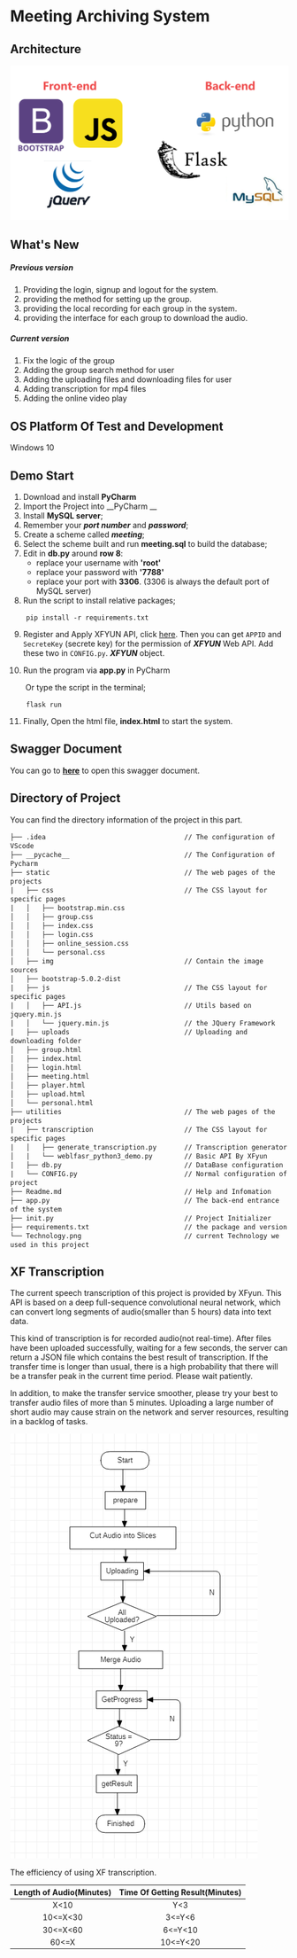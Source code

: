 # Meeting Archiving System

## Architecture

![avatar](./Technology.png)

## What's New

##### Previous version

1. Providing the login, signup and logout for the system.
2. providing the method for setting up the group.
3. providing the local recording for each group in the system.
4. providing the interface for each group to download the audio.

##### Current version

1. Fix the logic of the group
2. Adding the group search method for user
3. Adding the uploading files and downloading files for user
4. Adding transcription for mp4 files
5. Adding the online video play

## OS Platform Of Test and Development

Windows 10

## Demo Start

1. Download and install __PyCharm__
2. Import the Project into __PyCharm __
3. Install __MySQL server__;
4. Remember your ***port number*** and ***password***;
5. Create a scheme called ***meeting***;
6. Select the scheme built and run __meeting.sql__ to build the database;
7. Edit in __db.py__ around __row 8__:  
   * replace your username with __'root'__
   * replace your password with __'7788'__
   * replace your port with __3306__. (3306 is always the default port of MySQL server)
8. Run the script to install relative packages;

```shell script
	pip install -r requirements.txt
```

9. Register and Apply XFYUN API, click [here](https://www.xfyun.cn/services/lfasr). Then you can get ```APPID``` and ```SecreteKey``` (secrete key) for the permission of ***XFYUN*** Web API. Add these two in ```CONFIG.py```. ___XFYUN___ object.

10. Run the program via __app.py__ in PyCharm 

    ​	Or type the script in the terminal;

```shell script
	flask run
```

11. Finally, Open the html file, __index.html__ to start the system.

## Swagger Document

You can go to [__here__](https://editor.swagger.io/) to open this swagger document.

## Directory of Project

You can find the directory information of the project in this part.

```
├── .idea									// The configuration of VScode
├── __pycache__                 			// The Configuration of Pycharm
├── static                      			// The web pages of the projects
|	├── css                     			// The CSS layout for specific pages
|	│   ├── bootstrap.min.css		
│	│   ├── group.css              
│	│   ├── index.css         		
│	│   ├── login.css              
│	│   ├── online_session.css      
│	│   └── personal.css  
│	├── img									// Contain the image sources
│   ├── bootstrap-5.0.2-dist
|	├── js                      			// The CSS layout for specific pages
|	│   ├── API.js							// Utils based on jquery.min.js
|	│   └── jquery.min.js           		// the JQuery Framework
|	├── uploads								// Uploading and downloading folder	
│   ├── group.html				
│   ├── index.html				
│   ├── login.html				
│   ├── meeting.html			
│   ├── player.html  			
│   ├── upload.html 		
│   └── personal.html
├── utilities                      			// The web pages of the projects
|	├── transcription               		// The CSS layout for specific pages
|	│   ├── generate_transcription.py		// Transcription generator       
│   |	└── weblfasr_python3_demo.py 		// Basic API By XFyun
|	├── db.py								// DataBase configuration
|	└── CONFIG.py							// Normal configuration of project
├── Readme.md                   			// Help and Infomation
├── app.py                      			// The back-end entrance of the system
├── init.py									// Project Initializer
├── requirements.txt						// the package and version
└── Technology.png							// current Technology we used in this project

```

## XF Transcription

The current speech transcription of this project is provided by XFyun. This API is based on a deep full-sequence convolutional neural network, which can convert long segments of audio(smaller than 5 hours) data into text data. 

This kind of transcription is for recorded audio(not real-time). After files have been uploaded successfully, waiting for a few seconds, the server can return a JSON file which contains the best result of transcription. If the transfer time is longer than usual, there is a high probability that there will be a transfer peak in the current time period. Please wait patiently.

In addition, to make the transfer service smoother, please try your best to transfer audio files of more than 5 minutes. Uploading a large number of short audio may cause strain on the network and server resources, resulting in a backlog of tasks.

![avatar](./XFTranscription.png)

The efficiency of using XF transcription.

| Length of Audio(Minutes) | Time Of Getting Result(Minutes) |
| :----------------------: | :-----------------------------: |
|           X<10           |               Y<3               |
|         10<=X<30         |             3<=Y<6              |
|         30<=X<60         |             6<=Y<10             |
|          60<=X           |            10<=Y<20             |

